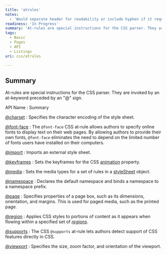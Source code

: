 ```yaml
---
title: 'atrules'
notes:
  - 'Would separate header for readability or include hyphen if it requires a single word (at-rules or at rules vs atrules). Needs examples and explanation of the definition. A good start but considerably sparse for someone to land on this page and get clarification on at-rules.'
readiness: 'In Progress'
summary: 'At-rules are special instructions for the CSS parser. They are invoked by an at-keyword preceded by an &quot;@&quot; sign.'
tags:
  - Basic
  - Pages
  - API
  - Listings
uri: css/atrules

---
```

## Summary

At-rules are special instructions for the CSS parser. They are invoked by an at-keyword preceded by an &quot;@&quot; sign.

API Name
:   Summary

[@charset](/css/atrules/@charset)
:   Specifies the character encoding of the style sheet.

[@font-face](/css/atrules/@font-face)
:   The `@font-face` CSS at-rule allows authors to specify online fonts to display text on their web pages. By allowing authors to provide their own fonts, `@font-face` eliminates the need to depend on the limited number of fonts users have installed on their computers.

[@import](/css/atrules/@import)
:   Imports an external style sheet.

[@keyframes](/css/atrules/@keyframes)
:   Sets the keyframes for the CSS [animation](/css/properties/animation/animation) property.

[@media](/css/atrules/@media)
:   Sets the media types for a set of rules in a [styleSheet](/css/cssom/properties/styleSheet) object.

[@namespace](/css/atrules/@namespace)
:   Declares the default namespace and binds a namespace to a namespace prefix.

[@page](/css/atrules/@page)
:   Specifies properties of a page box, such as its dimensions, orientation, and margins. This is used for paged media, such as the printed page.

[@region](/css/atrules/@region)
:   Applies CSS styles to portions of content as it appears when flowing within a specified set of [*regions*](/css/concepts/region).

[@supports](/css/atrules/@supports)
:   The CSS `@supports` at-rule lets authors detect support of CSS features directly in CSS.

[@viewport](/css/atrules/@viewport)
:   Specifies the size, zoom factor, and orientation of the viewport.

